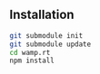 Installation
------------

```sh
git submodule init
git submodule update
cd wamp.rt
npm install
```
